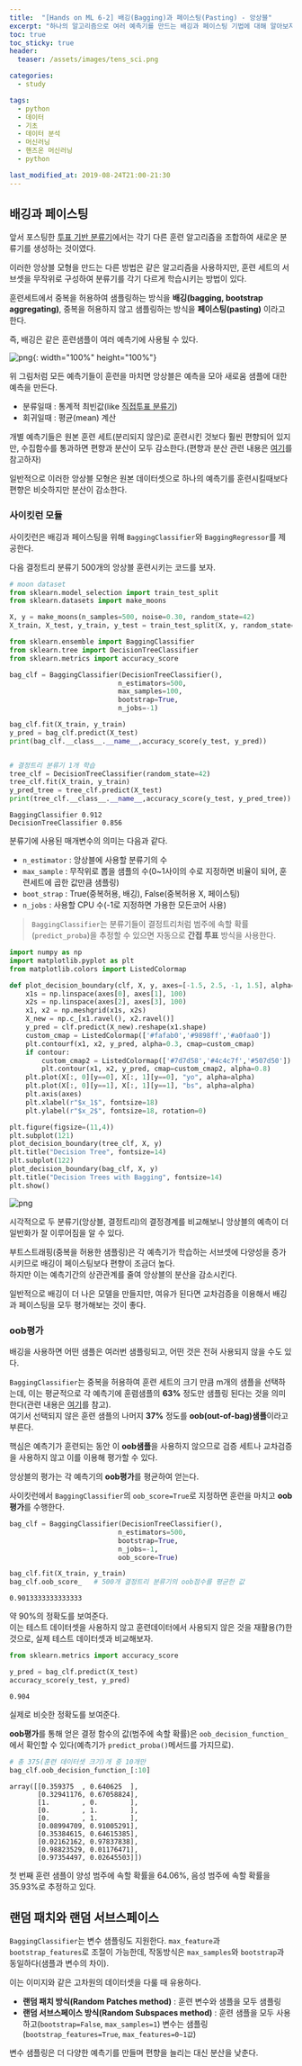 ```yaml
---
title:  "[Hands on ML 6-2] 배깅(Bagging)과 페이스팅(Pasting) - 앙상블"
excerpt: "하나의 알고리즘으로 여러 예측기를 만드는 배깅과 페이스팅 기법에 대해 알아보자"
toc: true
toc_sticky: true
header:
  teaser: /assets/images/tens_sci.png

categories:
  - study

tags:
  - python
  - 데이터
  - 기초
  - 데이터 분석
  - 머신러닝
  - 핸즈온 머신러닝
  - python

last_modified_at: 2019-08-24T21:00-21:30
---
```


## 배깅과 페이스팅  

앞서 포스팅한 [투표 기반 분류기](https://yganalyst.github.io/study/ML_chap6-1/)에서는 각기 다른 훈련 알고리즘을 조합하여 새로운 분류기를 생성하는 것이였다.  


이러한 앙상블 모형을 만드는 다른 방법은 같은 알고리즘을 사용하지만, 훈련 세트의 서브셋을 무작위로 구성하여 분류기를 각기 다르게 학습시키는 방법이 있다.  


훈련세트에서 중복을 허용하여 샘플링하는 방식을 **배깅(bagging, bootstrap aggregating)**, 중복을 허용하지 않고 샘플링하는 방식을 **페이스팅(pasting)** 이라고 한다.  


즉, 배깅은 같은 훈련샘플이 여러 예측기에 사용될 수 있다.  

![png](/assets/images/ML/chap6/bagging1.png){: width="100%" height="100%"}

위 그림처럼 모든 예측기들이 훈련을 마치면 앙상블은 예측을 모아 새로움 샘플에 대한 예측을 만든다.  

- 분류일때 : 통계적 최빈값(like [직접투표 분류기](https://yganalyst.github.io/study/ML_chap6-1/#1-1-%EC%A7%81%EC%A0%91-%ED%88%AC%ED%91%9C))  
- 회귀일때 : 평균(mean) 계산  


개별 예측기들은 원본 훈련 세트(분리되지 않은)로 훈련시킨 것보다 훨씬 편향되어 있지만, 수집함수를 통과하면 편향과 분산이 모두 감소한다.(편향과 분산 관련 내용은 [여기](https://yganalyst.github.io/study/ML_chap3-3/#%ED%8E%B8%ED%96%A5%EB%B6%84%EC%82%B0-%ED%8A%B8%EB%A0%88%EC%9D%B4%EB%93%9C-%EC%98%A4%ED%94%84)를 참고하자)  


일반적으로 이러한 앙상블 모형은 원본 데이터셋으로 하나의 예측기를 훈련시킬때보다 편향은 비슷하지만 분산이 감소한다.  

### 사이킷런 모듈  

사이킷런은 배깅과 페이스팅을 위해 `BaggingClassifier`와 `BaggingRegressor`를 제공한다.  


다음 결정트리 분류기 500개의 앙상블 훈련시키는 코드를 보자.  


```python
# moon dataset
from sklearn.model_selection import train_test_split
from sklearn.datasets import make_moons

X, y = make_moons(n_samples=500, noise=0.30, random_state=42)
X_train, X_test, y_train, y_test = train_test_split(X, y, random_state=42)
```


```python
from sklearn.ensemble import BaggingClassifier
from sklearn.tree import DecisionTreeClassifier
from sklearn.metrics import accuracy_score

bag_clf = BaggingClassifier(DecisionTreeClassifier(),
                           n_estimators=500,
                           max_samples=100,
                           bootstrap=True,
                           n_jobs=-1)

bag_clf.fit(X_train, y_train)
y_pred = bag_clf.predict(X_test)
print(bag_clf.__class__.__name__,accuracy_score(y_test, y_pred))


# 결정트리 분류기 1개 학습
tree_clf = DecisionTreeClassifier(random_state=42)
tree_clf.fit(X_train, y_train)
y_pred_tree = tree_clf.predict(X_test)
print(tree_clf.__class__.__name__,accuracy_score(y_test, y_pred_tree))
```

    BaggingClassifier 0.912
    DecisionTreeClassifier 0.856
    

분류기에 사용된 매개변수의 의미는 다음과 같다.  

- `n_estimator` : 앙상블에 사용할 분류기의 수  
- `max_sample` : 무작위로 뽑을 샘플의 수(0~1사이의 수로 지정하면 비율이 되어, 훈련세트에 곱한 값만큼 샘플링)  
- `boot_strap` : True(중복허용, 배깅), False(중복허용 X, 페이스팅)  
- `n_jobs` : 사용할 CPU 수(-1로 지정하면 가용한 모든코어 사용)

> `BaggingClassifier`는 분류기들이 결정트리처럼 범주에 속할 확률(`predict_proba`)을 추정할 수 있으면 자동으로 **간접 투표** 방식을 사용한다.  


```python
import numpy as np
import matplotlib.pyplot as plt
from matplotlib.colors import ListedColormap

def plot_decision_boundary(clf, X, y, axes=[-1.5, 2.5, -1, 1.5], alpha=0.5, contour=True):
    x1s = np.linspace(axes[0], axes[1], 100)
    x2s = np.linspace(axes[2], axes[3], 100)
    x1, x2 = np.meshgrid(x1s, x2s)
    X_new = np.c_[x1.ravel(), x2.ravel()]
    y_pred = clf.predict(X_new).reshape(x1.shape)
    custom_cmap = ListedColormap(['#fafab0','#9898ff','#a0faa0'])
    plt.contourf(x1, x2, y_pred, alpha=0.3, cmap=custom_cmap)
    if contour:
        custom_cmap2 = ListedColormap(['#7d7d58','#4c4c7f','#507d50'])
        plt.contour(x1, x2, y_pred, cmap=custom_cmap2, alpha=0.8)
    plt.plot(X[:, 0][y==0], X[:, 1][y==0], "yo", alpha=alpha)
    plt.plot(X[:, 0][y==1], X[:, 1][y==1], "bs", alpha=alpha)
    plt.axis(axes)
    plt.xlabel(r"$x_1$", fontsize=18)
    plt.ylabel(r"$x_2$", fontsize=18, rotation=0)
```


```python
plt.figure(figsize=(11,4))
plt.subplot(121)
plot_decision_boundary(tree_clf, X, y)
plt.title("Decision Tree", fontsize=14)
plt.subplot(122)
plot_decision_boundary(bag_clf, X, y)
plt.title("Decision Trees with Bagging", fontsize=14)
plt.show()
```


![png](/assets/images/ML/chap6/output_11_0.png)


시각적으로 두 분류기(앙상블, 결정트리)의 결정경계를 비교해보니 앙상블의 예측이 더 일반화가 잘 이루어짐을 알 수 있다.  


부트스트래핑(중복을 허용한 샘플링)은 각 예측기가 학습하는 서브셋에 다양성을 증가시키므로 배깅이 페이스팅보다 편향이 조금더 높다.  
하지만 이는 예측기간의 상관관계를 줄여 앙상블의 분산을 감소시킨다.  


일반적으로 배깅이 더 나은 모델을 만들지만, 여유가 된다면 교차검증을 이용해서 배깅과 페이스팅을 모두 평가해보는 것이 좋다.  

### oob평가  

배깅을 사용하면 어떤 샘플은 여러번 샘플링되고, 어떤 것은 전혀 사용되지 않을 수도 있다.  


`BaggingClassifier`는 중복을 허용하여 훈련 세트의 크기 만큼 m개의 샘플을 선택하는데, 이는 평균적으로 각 예측기에 훈렴샘플의 **63%** 정도만 샘플링 된다는 것을 의미한다(관련 내용은 [여기](https://tensorflow.blog/%EB%9E%9C%EB%8D%A4-%ED%8F%AC%EB%A0%88%EC%8A%A4%ED%8A%B8%EC%97%90%EC%84%9C-%EB%8D%B0%EC%9D%B4%ED%84%B0%EA%B0%80-%EB%88%84%EB%9D%BD%EB%90%A0-%ED%99%95%EB%A5%A0/)를 참고).  
여기서 선택되지 않은 훈련 샘플의 나머지 **37%** 정도를 **oob(out-of-bag)샘플**이라고 부른다.  


핵심은 예측기가 훈련되는 동안 이 **oob샘플**을 사용하지 않으므로 검증 세트나 교차검증을 사용하지 않고 이를 이용해 평가할 수 있다.  

앙상블의 평가는 각 예측기의 **oob평가**를 평균하여 얻는다.  


사이킷런에서 `BaggingClassifier`의 `oob_score=True`로 지정하면 훈련을 마치고 **oob평가**를 수행한다.  


```python
bag_clf = BaggingClassifier(DecisionTreeClassifier(),
                           n_estimators=500,
                           bootstrap=True,
                           n_jobs=-1,
                           oob_score=True)

bag_clf.fit(X_train, y_train)
bag_clf.oob_score_   # 500개 결정트리 분류기의 oob점수를 평균한 값
```




    0.9013333333333333



약 90%의 정확도를 보여준다.  
이는 테스트 데이터셋을 사용하지 않고 훈련데이터에서 사용되지 않은 것을 재활용(?)한 것으로, 실제 테스트 데이터셋과 비교해보자.  


```python
from sklearn.metrics import accuracy_score

y_pred = bag_clf.predict(X_test)
accuracy_score(y_test, y_pred)
```




    0.904



실제로 비슷한 정확도를 보여준다.  

**oob평가**를 통해 얻은 결정 함수의 값(범주에 속할 확률)은 `oob_decision_function_`에서 확인할 수 있다(예측기가 `predict_proba()`메서드를 가지므로).  


```python
# 총 375(훈련 데이터셋 크기)개 중 10개만 
bag_clf.oob_decision_function_[:10]
```




    array([[0.359375  , 0.640625  ],
           [0.32941176, 0.67058824],
           [1.        , 0.        ],
           [0.        , 1.        ],
           [0.        , 1.        ],
           [0.08994709, 0.91005291],
           [0.35384615, 0.64615385],
           [0.02162162, 0.97837838],
           [0.98823529, 0.01176471],
           [0.97354497, 0.02645503]])



첫 번째 훈련 샘플이 양성 범주에 속할 확률을 64.06%, 음성 범주에 속할 확률을 35.93%로 추정하고 있다.  

## 랜덤 패치와 랜덤 서브스페이스

`BaggingClassifier`는 변수 샘플링도 지원한다. `max_feature`과 `bootstrap_features`로 조절이 가능한데, 작동방식은 `max_samples`와 `bootstrap`과 동일하다(샘플과 변수의 차이).  


이는 이미지와 같은 고차원의 데이터셋을 다룰 때 유용하다.  

- **랜덤 패치 방식(Random Patches method)** : 훈련 변수와 샘플을 모두 샘플링  
- **랜덤 서브스페이스 방식(Random Subspaces method)** : 훈련 샘플을 모두 사용하고(`bootstrap=False`, `max_samples=1`) 변수는 샘플링(`bootstrap_features=True`, `max_features=0~1값`)  


변수 샘플링은 더 다양한 예측기를 만들며 편향을 늘리는 대신 분산을 낮춘다.  
